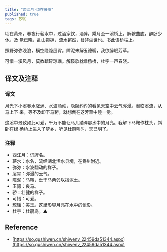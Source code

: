 ```yaml
---
title: "西江月·顷在黄州"
published: true
tags: 苏轼
---
```


顷在黄州，春夜行蕲水中，过酒家饮，酒醉，乘月至一溪桥上，解鞍曲肱，醉卧少休。及
觉已晓，乱山攒拥，流水锵然，疑非尘世也。书此语桥柱上。

照野弥弥浅浪，横空隐隐层霄。障泥未解玉骢骄，我欲醉眠芳草。

可惜一溪风月，莫教踏碎琼瑶。解鞍欹枕绿杨桥，杜宇一声春晓。

## 译文及注释

### 译文

月光下小溪春水涨满、水波涌动，隐隐约约的看见天空中云气弥漫。濒临溪流，从马上下
来，等不及卸下马鞯，就想倒在这芳草中睡一觉。

这溪中景致如此可爱，千万不能让马儿踏碎那水中的月亮。我解下马鞍作枕头，斜卧在绿
杨桥上进入了梦乡，听见杜鹃叫时，天已明了。

### 注释

- 西江月：词牌名。
- 蕲水：水名，流经湖北浠水县境，在黄州附近。
- 弥弥：水波翻动的样子。
- 层霄：弥漫的云气。
- 障泥：马鞯，垂于马两旁以挡泥土。
- 玉骢：良马。
- 骄：壮健的样子。
- 可惜：可爱。
- 琼瑶：美玉。这里形容月亮在水中的倒影。
- 杜宇：杜鹃鸟。▲

## Reference

- [https://so.gushiwen.cn/shiwenv_22459da51344.aspx](https://so.gushiwen.cn/shiwenv_22459da51344.aspx)